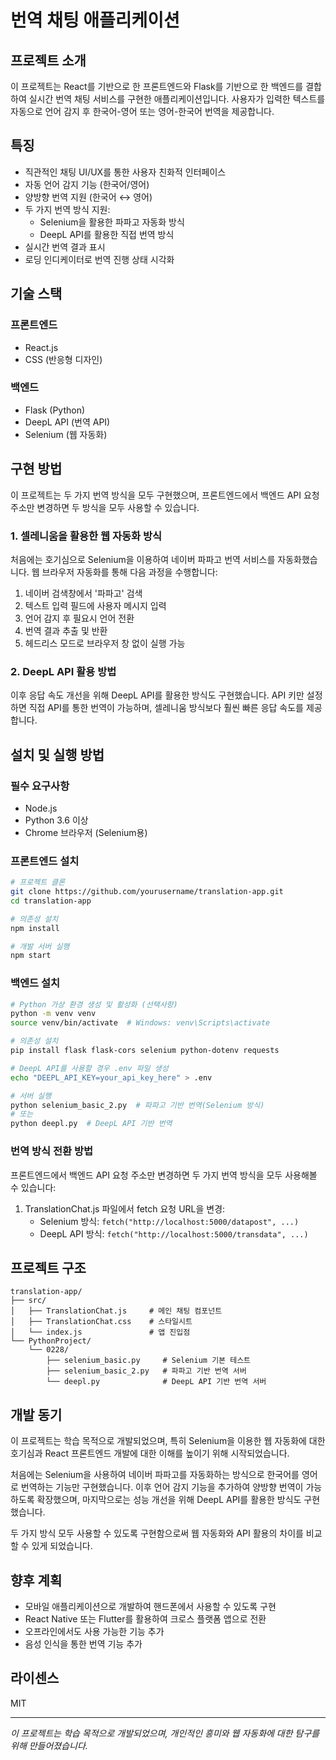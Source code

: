 # 번역 채팅 애플리케이션

## 프로젝트 소개

이 프로젝트는 React를 기반으로 한 프론트엔드와 Flask를 기반으로 한 백엔드를 결합하여 실시간 번역 채팅 서비스를 구현한 애플리케이션입니다. 사용자가 입력한 텍스트를 자동으로 언어 감지 후 한국어-영어 또는 영어-한국어 번역을 제공합니다.

## 특징

- 직관적인 채팅 UI/UX를 통한 사용자 친화적 인터페이스
- 자동 언어 감지 기능 (한국어/영어)
- 양방향 번역 지원 (한국어 ↔ 영어)
- 두 가지 번역 방식 지원:
  - Selenium을 활용한 파파고 자동화 방식
  - DeepL API를 활용한 직접 번역 방식
- 실시간 번역 결과 표시
- 로딩 인디케이터로 번역 진행 상태 시각화

## 기술 스택

### 프론트엔드
- React.js
- CSS (반응형 디자인)

### 백엔드
- Flask (Python)
- DeepL API (번역 API)
- Selenium (웹 자동화)

## 구현 방법

이 프로젝트는 두 가지 번역 방식을 모두 구현했으며, 프론트엔드에서 백엔드 API 요청 주소만 변경하면 두 방식을 모두 사용할 수 있습니다.

### 1. 셀레니움을 활용한 웹 자동화 방식
처음에는 호기심으로 Selenium을 이용하여 네이버 파파고 번역 서비스를 자동화했습니다. 웹 브라우저 자동화를 통해 다음 과정을 수행합니다:

1. 네이버 검색창에서 '파파고' 검색
2. 텍스트 입력 필드에 사용자 메시지 입력
3. 언어 감지 후 필요시 언어 전환
4. 번역 결과 추출 및 반환
5. 헤드리스 모드로 브라우저 창 없이 실행 가능

### 2. DeepL API 활용 방법
이후 응답 속도 개선을 위해 DeepL API를 활용한 방식도 구현했습니다. API 키만 설정하면 직접 API를 통한 번역이 가능하며, 셀레니움 방식보다 훨씬 빠른 응답 속도를 제공합니다.

## 설치 및 실행 방법

### 필수 요구사항
- Node.js
- Python 3.6 이상
- Chrome 브라우저 (Selenium용)

### 프론트엔드 설치
```bash
# 프로젝트 클론
git clone https://github.com/yourusername/translation-app.git
cd translation-app

# 의존성 설치
npm install

# 개발 서버 실행
npm start
```

### 백엔드 설치
```bash
# Python 가상 환경 생성 및 활성화 (선택사항)
python -m venv venv
source venv/bin/activate  # Windows: venv\Scripts\activate

# 의존성 설치
pip install flask flask-cors selenium python-dotenv requests

# DeepL API를 사용할 경우 .env 파일 생성
echo "DEEPL_API_KEY=your_api_key_here" > .env

# 서버 실행
python selenium_basic_2.py  # 파파고 기반 번역(Selenium 방식)
# 또는
python deepl.py  # DeepL API 기반 번역
```

### 번역 방식 전환 방법

프론트엔드에서 백엔드 API 요청 주소만 변경하면 두 가지 번역 방식을 모두 사용해볼 수 있습니다:

1. TranslationChat.js 파일에서 fetch 요청 URL을 변경:
   - Selenium 방식: `fetch("http://localhost:5000/datapost", ...)`
   - DeepL API 방식: `fetch("http://localhost:5000/transdata", ...)`

## 프로젝트 구조

```
translation-app/
├── src/
│   ├── TranslationChat.js     # 메인 채팅 컴포넌트
│   ├── TranslationChat.css    # 스타일시트
│   └── index.js               # 앱 진입점
└── PythonProject/
    └── 0228/
        ├── selenium_basic.py     # Selenium 기본 테스트
        ├── selenium_basic_2.py   # 파파고 기반 번역 서버
        └── deepl.py              # DeepL API 기반 번역 서버
```

## 개발 동기

이 프로젝트는 학습 목적으로 개발되었으며, 특히 Selenium을 이용한 웹 자동화에 대한 호기심과 React 프론트엔드 개발에 대한 이해를 높이기 위해 시작되었습니다. 

처음에는 Selenium을 사용하여 네이버 파파고를 자동화하는 방식으로 한국어를 영어로 번역하는 기능만 구현했습니다. 이후 언어 감지 기능을 추가하여 양방향 번역이 가능하도록 확장했으며, 마지막으로는 성능 개선을 위해 DeepL API를 활용한 방식도 구현했습니다.

두 가지 방식 모두 사용할 수 있도록 구현함으로써 웹 자동화와 API 활용의 차이를 비교할 수 있게 되었습니다.

## 향후 계획

- 모바일 애플리케이션으로 개발하여 핸드폰에서 사용할 수 있도록 구현
- React Native 또는 Flutter를 활용하여 크로스 플랫폼 앱으로 전환
- 오프라인에서도 사용 가능한 기능 추가
- 음성 인식을 통한 번역 기능 추가

## 라이센스

MIT

---

*이 프로젝트는 학습 목적으로 개발되었으며, 개인적인 흥미와 웹 자동화에 대한 탐구를 위해 만들어졌습니다.*
